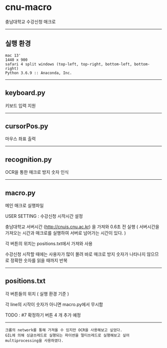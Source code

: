 # cnu-macro

충남대학교 수강신청 매크로

<hr>

## 실행 환경

```
mac 13'
1440 x 900
safari 4 split windows (top-left, top-right, bottom-left, bottom-right)
Python 3.6.9 :: Anaconda, Inc.
```

<hr>

## keyboard.py

키보드 입력 지원

<hr>

## cursorPos.py

마우스 좌표 출력

<hr>

## recognition.py

OCR을 통한 매크로 방지 숫자 인식

<hr>

## macro.py

메인 매크로 실행파일

USER SETTING : 수강신청 시작시간 설정

충남대학교 서버시간 (http://cnuis.cnu.ac.kr) 을 가져와 0.6초 전 실행 ( 서버시간을 가져오는 시간과 매크로를 실행하여 서버로 넘어가는 시간이 있다. )

각 버튼의 위치는 positions.txt에서 가져와 사용

수강신청 시작할 때에는 사용자가 많이 몰려 바로 매크로 방지 숫자가 나타나지 않으므로 정확한 숫자를 읽을 때까지 반복

<hr>

## positions.txt

각 버튼들의 위치 ( 실행 환경 기준 )

각 line의 시작이 숫자가 아니면 macro.py에서 무시함

TODO : #7 확정하기 버튼 4 개 추가 예정

<hr>

```
크롬의 network를 통해 가져올 수 있지만 OCR을 사용해보고 싶었다.
GIL에 의해 싱글쓰레드로 실행되는 파이썬을 멀티쓰레드로 실행해보고 싶어 multiprocessing을 사용하였다.
```
